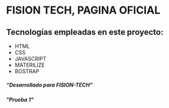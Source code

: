 # FISION TECH, PAGINA OFICIAL
## Tecnologías empleadas en este proyecto:
* HTML
* CSS
* JAVASCRIPT
* MATERILIZE
* BOSTRAP

##### “Desarrollado para FISION-TECH”  
##### "Prueba 1"
